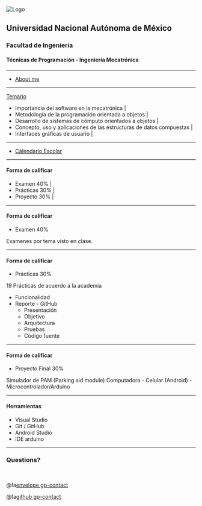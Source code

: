 ![Logo](http://arquitectura.unam.mx/uploads/8/1/1/0/8110907/_2634437.png?131)
## Universidad Nacional Autónoma de México
### Facultad de Ingeniería
#### Técnicas de Programación - Ingeniería Mecatrónica

---

- [About me](https://www.linkedin.com/in/marco-zempoaltecatl-13772020/)

---
[Temario](https://drive.google.com/open?id=1Qn4yYBEBsychBQo8Rsq_-mPY46208SN7)

- Importancia del software en la mecatrónica |
- Metodología de la programación orientada a objetos |
- Desarrollo de sistemas de cómputo orientados a objetos |
- Concepto, uso y aplicaciones de las estructuras de datos compuestas |
- Interfaces gráficas de usuario |
---

- [Calendario Escolar](http://servacad.ingenieria.unam.mx/_adicionales/escolar/Cal2019-1.pdf)

---

#### Forma de calificar

- Examen 		40% |
- Prácticas 	30% |
- Proyecto 		30% |

---

#### Forma de calificar

- Examen 		40%

Examenes por tema visto en clase.

---

#### Forma de calificar

- Prácticas		30%

19 Prácticas de acuerdo a la academia

- Funcionalidad
- Reporte - GitHub
	- Presentación
	- Objetivo
	- Arquitectura
	- Pruebas
	- Código fuente

---

#### Forma de calificar

- Proyecto Final	30%

Simulador de PAM (Parking aid module)
Computadora - Celular (Android) - Microcontrolador/Arduino 

---

#### Herramientas

- Visual Studio
- Git / GitHub
- Android Studio
- IDE arduino

---

### Questions?

<br>

@fa[envelope gp-contact](zmpk.fi@gmail.com)

@fa[github gp-contact](MarcoZmpk)
